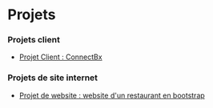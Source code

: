# Projets

### Projets client
- [Projet Client : ConnectBx](/Projets/ProjetClientConnectbx)

### Projets de site internet
- [Projet de website : website d'un restaurant en bootstrap](/Projets/WebsiteBootstrapRestaurant)
